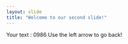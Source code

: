 ```yaml
---
layout: slide
title: "Welcome to our second slide!"
---
```

Your text : 0986
Use the left arrow to go back!
